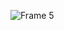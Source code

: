 ![Frame 5](https://user-images.githubusercontent.com/61514399/184289342-cf4ff2b3-d920-44d0-9513-37e4ddab4b15.png)
